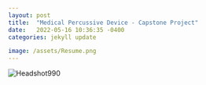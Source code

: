 ```yaml
---
layout: post
title:  "Medical Percussive Device - Capstone Project"
date:   2022-05-16 10:36:35 -0400
categories: jekyll update

image: /assets/Resume.png
---
```


![Headshot990](/assets/Medical_Percussive_Device.png "I am open to all opportunities!")